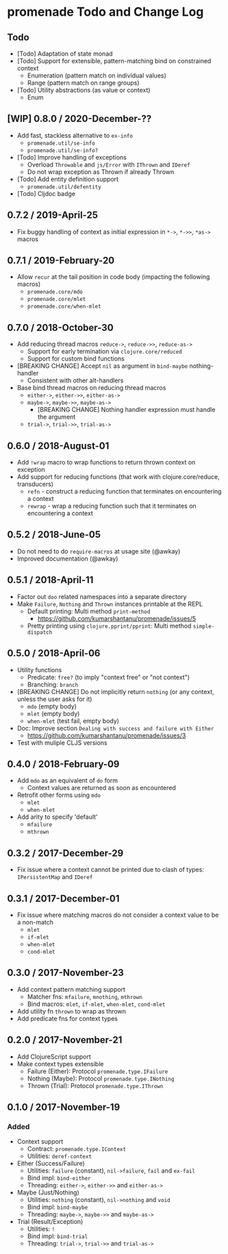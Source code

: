 # promenade Todo and Change Log

## Todo

- [Todo] Adaptation of state monad
- [Todo] Support for extensible, pattern-matching bind on constrained context
  - Enumeration (pattern match on individual values)
  - Range (pattern match on range groups)
- [Todo] Utility abstractions (as value or context)
  - Enum


## [WIP] 0.8.0 / 2020-December-??

- Add fast, stackless alternative to `ex-info`
  - `promenade.util/se-info`
  - `promenade.util/se-info?`
- [Todo] Improve handling of exceptions
  - Overload `Throwable` and `js/Error` with `IThrown` and `IDeref`
  - Do not wrap exception as Thrown if already Thrown
- [Todo] Add entity definition support
  - `promenade.util/defentity`
- [Todo] Cljdoc badge


## 0.7.2 / 2019-April-25

- Fix buggy handling of context as initial expression in `*->`, `*->>`, `*as->` macros


## 0.7.1 / 2019-February-20

- Allow `recur` at the tail position in code body (impacting the following macros)
  - `promenade.core/mdo`
  - `promenade.core/mlet`
  - `promenade.core/when-mlet`


## 0.7.0 / 2018-October-30

- Add reducing thread macros `reduce->`, `reduce->>`, `reduce-as->`
  - Support for early termination via `clojure.core/reduced`
  - Support for custom bind functions
- [BREAKING CHANGE] Accept `nil` as argument in `bind-maybe` nothing-handler
  - Consistent with other alt-handlers
- Base bind thread macros on reducing thread macros
  - `either->`, `either->>`, `either-as->`
  - `maybe->`, `maybe->>`, `maybe-as->`
    - [BREAKING CHANGE] Nothing handler expression must handle the argument
  - `trial->`, `trial->>`, `trial-as->`


## 0.6.0 / 2018-August-01

- Add `!wrap` macro to wrap functions to return thrown context on exception
- Add support for reducing functions (that work with clojure.core/reduce, transducers)
  - `refn`   - construct a reducing function that terminates on encountering a context
  - `rewrap` - wrap a reducing function such that it terminates on encountering a context


## 0.5.2 / 2018-June-05

- Do not need to do `require-macros` at usage site (@awkay)
- Improved documentation (@awkay)


## 0.5.1 / 2018-April-11

- Factor out `doo` related namespaces into a separate directory
- Make `Failure`, `Nothing` and `Thrown` instances printable at the REPL
  - Default printing: Multi method `print-method`
    - https://github.com/kumarshantanu/promenade/issues/5
  - Pretty printing using `clojure.pprint/pprint`: Multi method `simple-dispatch`


## 0.5.0 / 2018-April-06

- Utility functions
  - Predicate: `free?` (to imply "context free" or "not context")
  - Branching: `branch`
- [BREAKING CHANGE] Do not implicitly return `nothing` (or any context, unless the user asks for it)
  - `mdo` (empty body)
  - `mlet` (empty body)
  - `when-mlet` (test fail, empty body)
- Doc: Improve section `Dealing with success and failure with Either`
  - https://github.com/kumarshantanu/promenade/issues/3
- Test with muliple CLJS versions


## 0.4.0 / 2018-February-09

- Add `mdo` as an equivalent of `do` form
  - Context values are returned as soon as encountered
- Retrofit other forms using `mdo`
  - `mlet`
  - `when-mlet`
- Add arity to specify 'default'
  - `mfailure`
  - `mthrown`


## 0.3.2 / 2017-December-29

- Fix issue where a context cannot be printed due to clash of types: `IPersistentMap` and `IDeref`


## 0.3.1 / 2017-December-01

- Fix issue where matching macros do not consider a context value to be a non-match
  - `mlet`
  - `if-mlet`
  - `when-mlet`
  - `cond-mlet`


## 0.3.0 / 2017-November-23

- Add context pattern matching support
  - Matcher fns: `mfailure`, `mnothing`, `mthrown`
  - Bind macros: `mlet`, `if-mlet`, `when-mlet`, `cond-mlet`
- Add utility fn `thrown` to wrap as thrown
- Add predicate fns for context types


## 0.2.0 / 2017-November-21

- Add ClojureScript support
- Make context types extensible
  - Failure (Either): Protocol `promenade.type.IFailure`
  - Nothing (Maybe):  Protocol `promenade.type.INothing`
  - Thrown  (Trial):  Protocol `promenade.type.IThrown`


## 0.1.0 / 2017-November-19

### Added
- Context support
  - Contract:  `promenade.type.IContext`
  - Utilities: `deref-context`
- Either (Success/Failure)
  - Utilities: `failure` (constant), `nil->failure`, `fail` and `ex-fail`
  - Bind impl: `bind-either`
  - Threading: `either->`, `either->>` and `either-as->`
- Maybe (Just/Nothing)
  - Utilities: `nothing` (constant), `nil->nothing` and `void`
  - Bind impl: `bind-maybe`
  - Threading: `maybe->`, `maybe->>` and `maybe-as->`
- Trial (Result/Exception)
  - Utilities: `!`
  - Bind impl: `bind-trial`
  - Threading: `trial->`, `trial->>` and `trial-as->`
